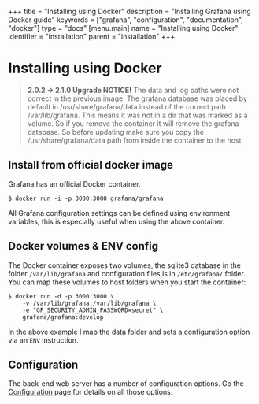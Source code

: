 +++
title = "Installing using Docker"
description = "Installing Grafana using Docker guide"
keywords = ["grafana", "configuration", "documentation", "docker"]
type = "docs"
[menu.main]
name = "Installing using Docker"
identifier = "installation"
parent = "installation"
+++

# Installing using Docker

> **2.0.2 -> 2.1.0 Upgrade NOTICE!**
> The data and log paths were not correct in the previous image. The grafana database was placed by default in /usr/share/grafana/data instead of the correct path /var/lib/grafana. This means it was not in a dir that was marked as a volume. So if you remove the container it will remove the grafana database. So before updating make sure you copy the /usr/share/grafana/data path from inside the container to the host.

## Install from official docker image

Grafana has an official Docker container.

    $ docker run -i -p 3000:3000 grafana/grafana

All Grafana configuration settings can be defined using environment
variables, this is especially useful when using the above container.

## Docker volumes & ENV config

The Docker container exposes two volumes, the sqlite3 database in the
folder `/var/lib/grafana` and configuration files is in `/etc/grafana/`
folder. You can map these volumes to host folders when you start the
container:

    $ docker run -d -p 3000:3000 \
        -v /var/lib/grafana:/var/lib/grafana \
        -e "GF_SECURITY_ADMIN_PASSWORD=secret" \
        grafana/grafana:develop

In the above example I map the data folder and sets a configuration option via
an `ENV` instruction.

## Configuration

The back-end web server has a number of configuration options. Go the
[Configuration](../installation/configuration.md) page for details on all
those options.

